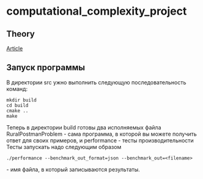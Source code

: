 # computational_complexity_project
## Theory
[Article](tex/complexity.pdf)

## Запуск программы
В директории src ужно выполнить следующую последовательность команд:  
```
mkdir build
cd build
cmake ..
make
```
Теперь в директории build готовы два исполняемых файла RuralPostmanProblem - сама программа, в которой вы можете получить ответ для своих примеров, и performance - тесты производительности
Тесты запускать надо следующим образом 
```
./performance --benchmark_out_format=json --benchmark_out=<filename>
```
<filename> - имя файла, в который записываются результаты.
